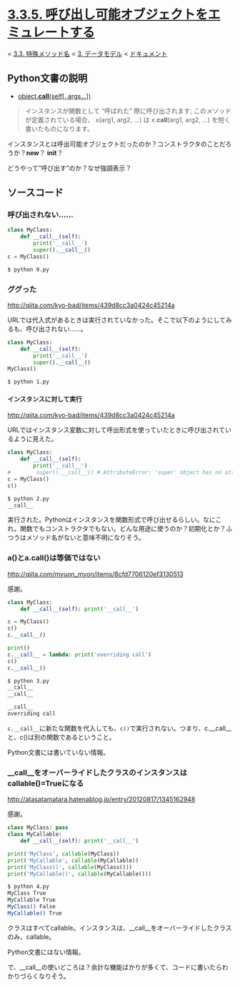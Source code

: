# [3.3.5. 呼び出し可能オブジェクトをエミュレートする](https://docs.python.jp/3/reference/datamodel.html#customizing-instance-and-subclass-checks)

< [3.3. 特殊メソッド名](https://docs.python.jp/3/reference/datamodel.html#special-method-names) < [3. データモデル](https://docs.python.jp/3/reference/datamodel.html#data-model) < [ドキュメント](https://docs.python.jp/3/index.html)

## Python文書の説明

* [object.__call__(self[, args...])](https://docs.python.jp/3/reference/datamodel.html#object.__call__)

> インスタンスが関数として “呼ばれた” 際に呼び出されます; このメソッドが定義されている場合、 x(arg1, arg2, ...) は x.__call__(arg1, arg2, ...) を短く書いたものになります。

インスタンスとは呼出可能オブジェクトだったのか？コンストラクタのことだろうか？__new__？ __init__？

どうやって”呼び出す”のか？なぜ強調表示？

## ソースコード

### 呼び出されない……

```python
class MyClass:
    def __call__(self):
        print('__call__')
        super().__call__()
c = MyClass()
```
```sh
$ python 0.py 
```

### ググった

http://qiita.com/kyo-bad/items/439d8cc3a0424c45214a

URLでは代入式があるときは実行されていなかった。そこで以下のようにしてみるも、呼び出されない……。

```python
class MyClass:
    def __call__(self):
        print('__call__')
        super().__call__()
MyClass()
```
```sh
$ python 1.py 
```

#### インスタンスに対して実行

http://qiita.com/kyo-bad/items/439d8cc3a0424c45214a

URLではインスタンス変数に対して呼出形式を使っていたときに呼び出されているように見えた。

```python
class MyClass:
    def __call__(self):
        print('__call__')
#        super().__call__() # AttributeError: 'super' object has no attribute '__call__'
c = MyClass()
c()
```
```sh
$ python 2.py 
__call__
```

実行された。Pythonはインスタンスを関数形式で呼び出せるらしい。なにこれ。関数でもコンストラクタでもない。どんな用途に使うのか？初期化とか？ふつうはメソッド名がないと意味不明になりそう。

### a()とa.__call__()は等価ではない

http://qiita.com/myuon_myon/items/8cfd7706120ef3130513

感謝。

```python
class MyClass:
    def __call__(self): print('__call__')

c = MyClass()
c()
c.__call__()

print()
c.__call__ = lambda: print('overriding call')
c()
c.__call__()
```
```sh
$ python 3.py 
__call__
__call__

__call__
overriding call
```

`c.__call__`に新たな関数を代入しても、`c()`で実行されない。つまり、c.__call__と、c()は別の関数であるということ。

Python文書には書いていない情報。

### __call__をオーバーライドしたクラスのインスタンスはcallable()=Trueになる

http://atasatamatara.hatenablog.jp/entry/20120817/1345162948

感謝。

```python
class MyClass: pass
class MyCallable:
    def __call__(self): print('__call__')

print('MyClass', callable(MyClass))
print('MyCallable', callable(MyCallable))
print('MyClass()', callable(MyClass()))
print('MyCallable()', callable(MyCallable()))
```
```sh
$ python 4.py 
MyClass True
MyCallable True
MyClass() False
MyCallable() True
```

クラスはすべてcallable。インスタンスは、__call__をオーバーライドしたクラスのみ、callable。

Python文書にはない情報。

で、__call__の使いどころは？余計な機能ばかりが多くて、コードに書いたらわかりづらくなりそう。


